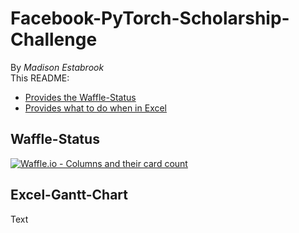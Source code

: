 # Facebook-PyTorch-Scholarship-Challenge
By _Madison Estabrook_  <br>
This README: 
 * [Provides the Waffle-Status](Waffle-Status)
 * [Provides what to do when in Excel](Excel-Gantt-Chart)
## Waffle-Status ##
[![Waffle.io - Columns and their card count](https://badge.waffle.io/madisonestabrook/Facebook-PyTorch-Scholarship-Challenge.svg?columns=all)](https://waffle.io/madisonestabrook/Facebook-PyTorch-Scholarship-Challenge)
## Excel-Gantt-Chart ##
Text 
